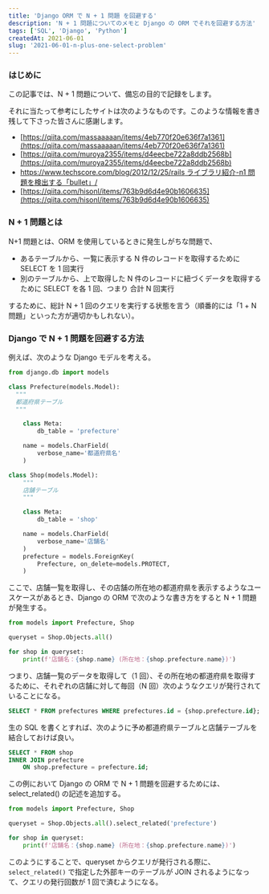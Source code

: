 ```yaml
---
title: 'Django ORM で N + 1 問題 を回避する'
description: 'N + 1 問題についてのメモと Django の ORM でそれを回避する方法'
tags: ['SQL', 'Django', 'Python']
createdAt: 2021-06-01
slug: '2021-06-01-n-plus-one-select-problem'
---
```


### はじめに

この記事では、N + 1 問題について、備忘の目的で記録をします。

それに当たって参考にしたサイトは次のようなものです。このような情報を書き残して下さった皆さんに感謝します。

- [https://qiita.com/massaaaaan/items/4eb770f20e636f7a1361](https://qiita.com/massaaaaan/items/4eb770f20e636f7a1361)
- [https://qiita.com/muroya2355/items/d4eecbe722a8ddb2568b](https://qiita.com/muroya2355/items/d4eecbe722a8ddb2568b)
- [https://www.techscore.com/blog/2012/12/25/rails ライブラリ紹介-n1 問題を検出する「bullet」/](https://www.techscore.com/blog/2012/12/25/rails%E3%83%A9%E3%82%A4%E3%83%96%E3%83%A9%E3%83%AA%E7%B4%B9%E4%BB%8B-n1%E5%95%8F%E9%A1%8C%E3%82%92%E6%A4%9C%E5%87%BA%E3%81%99%E3%82%8B%E3%80%8Cbullet%E3%80%8D/)
- [https://qiita.com/hisonl/items/763b9d6d4e90b1606635](https://qiita.com/hisonl/items/763b9d6d4e90b1606635)

### N + 1 問題とは

N+1 問題とは、ORM を使用しているときに発生しがちな問題で、

- あるテーブルから、一覧に表示する N 件のレコードを取得するために SELECT を 1 回実行
- 別のテーブルから、上で取得した N 件のレコードに紐づくデータを取得するために SELECT を各 1 回、つまり 合計 N 回実行

するために、総計 N + 1 回のクエリを実行する状態を言う（順番的には「1 + N 問題」といった方が適切かもしれない）。

### Django で N + 1 問題を回避する方法

例えば、次のような Django モデルを考える。

```py
from django.db import models

class Prefecture(models.Model):
  """
  都道府県テーブル
  """

	class Meta:
		db_table = 'prefecture'

	name = models.CharField(
		verbose_name='都道府県名'
	)

class Shop(models.Model):
	"""
	店舗テーブル
	"""

	class Meta:
		db_table = 'shop'

	name = models.CharField(
		verbose_name='店舗名'
	)
	prefecture = models.ForeignKey(
		Prefecture, on_delete=models.PROTECT,
	)
```

ここで、店舗一覧を取得し、その店舗の所在地の都道府県を表示するようなユースケースがあるとき、Django の ORM で次のような書き方をすると N + 1 問題が発生する。

```py
from models import Prefecture, Shop

queryset = Shop.Objects.all()

for shop in queryset:
	print(f'店舗名：{shop.name} (所在地：{shop.prefecture.name})')
```

つまり、店舗一覧のデータを取得して（1 回）、その所在地の都道府県を取得するために、それぞれの店舗に対して毎回（N 回）次のようなクエリが発行されていることになる。

```sql
SELECT * FROM prefectures WHERE prefectures.id = {shop.prefecture.id};
```

生の SQL を書くとすれば、次のように予め都道府県テーブルと店舗テーブルを結合しておけば良い。

```SQL
SELECT * FROM shop
INNER JOIN prefecture
	ON shop.prefecture = prefecture.id;
```

この例において Django の ORM で N + 1 問題を回避するためには、 select_related() の記述を追加する。

```py
from models import Prefecture, Shop

queryset = Shop.Objects.all().select_related('prefecture')

for shop in queryset:
	print(f'店舗名：{shop.name} (所在地：{shop.prefecture.name})')
```

このようにすることで、queryset からクエリが発行される際に、 `select_related()` で指定した外部キーのテーブルが JOIN されるようになって、クエリの発行回数が 1 回で済むようになる。
